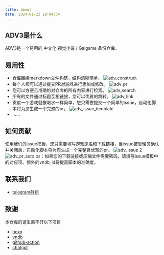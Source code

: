 ```yaml
---
title: about
date: 2024-01-23 19:04:34
---
```

## ADV3是什么

ADV3是一个易用的 中文化 视觉小说 / Galgame 备份仓库。

## 易用性

- 仓库围绕markdown文件构筑，结构清晰简单。
    ![adv_construct](https://pan.timero.xyz/d/onedrive/img_lib_001/adv3_construct.gif)
- 每个人都可以通过提交PR对游戏进行添加或修改。
    ![adv_pr](https://pan.timero.xyz/d/onedrive/img_lib_001/adv3_pr.gif)
- 您可以方便且准确的对仓库的所有内容进行检索。
    ![adv_search](https://pan.timero.xyz/d/onedrive/img_lib_001/adv3_search.gif)
- 所有的文件通过标题互相链接，您可以优雅的跳转。
    ![adv_link](https://pan.timero.xyz/d/onedrive/img_lib_001/adv3_link.gif)
- 贡献一个游戏就像喝水一样简单，您只需要提交一个简单的issue，自动化脚本将为您生成一个完整的pr。
    ![adv_issue_template](https://pan.timero.xyz/d/onedrive/img_lib_001/adv_issue_template.webp)
- ……

## 如何贡献

使用我们的issue模板，您只需要填写游戏原名和下载链接，当issue被管理员确认并关闭后，自动化脚本将为您生成一个完整且优雅的pr。
![adv_issue](https://pan.timero.xyz/d/onedrive/img_lib_001/adv_issue_auto.webp)
2
![adv_pr_auto](https://pan.timero.xyz/d/onedrive/img_lib_001/adv_pr_auto.webp)
ps：如果您的下载链接或压缩文件需要密码，请填写issue模板中的对应项。额外的vndb_id将提高脚本的准确度。

## 联系我们

- [telegram群组](https://t.me/+AYhVa7OMOoYyMDIx)

## 致谢

本仓库的诞生离不开以下项目
- [hexo](https://github.com/hexojs/hexo)
- [vndb](https://vndb.org)
- [github-action](https://docs.github.com/en/actions)
- [chatgpt](https://chat.openai.com)